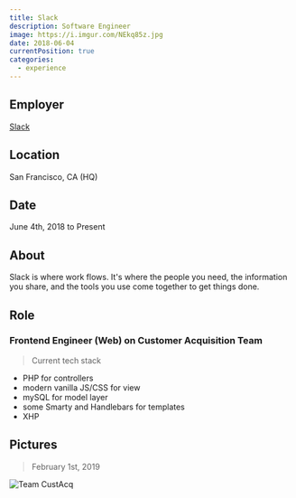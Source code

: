```yaml
---
title: Slack
description: Software Engineer
image: https://i.imgur.com/NEkq85z.jpg
date: 2018-06-04
currentPosition: true
categories:
  - experience
---
```


## Employer

[Slack](https://slack.com?source=fvcproductions)

## Location

San Francisco, CA (HQ)

## Date

June 4th, 2018 to Present

## About

Slack is where work flows. It's where the people you need, the information you share, and the tools you use come together to get things done.

## Role

### Frontend Engineer (Web) on Customer Acquisition Team

> Current tech stack

- PHP for controllers
- modern vanilla JS/CSS for view
- mySQL for model layer
- some Smarty and Handlebars for templates
- XHP

## Pictures

> February 1st, 2019

![Team CustAcq](https://i.imgur.com/p2UQ3qS.jpg)
